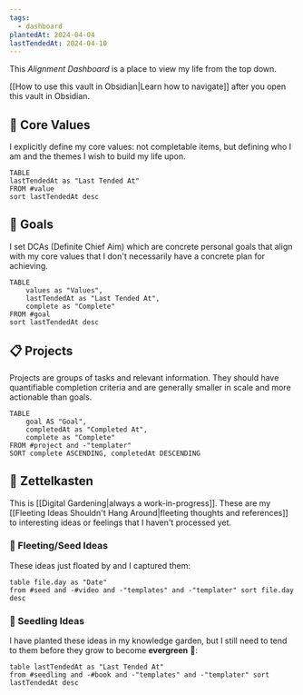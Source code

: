 ```yaml
---
tags:
  - dashboard
plantedAt: 2024-04-04
lastTendedAt: 2024-04-10
---
```

This *Alignment Dashboard* is a place to view my life from the top down.

[[How to use this vault in Obsidian|Learn how to navigate]] after you open this vault in Obsidian.
## 💎 Core Values

 I explicitly define my core values: not completable items, but defining who I am and the themes I wish to build my life upon.

```dataview
TABLE
lastTendedAt as "Last Tended At"
FROM #value
sort lastTendedAt desc
```

## 🎯 Goals

I set DCAs (Definite Chief Aim) which are concrete personal goals that align with my core values that I don't necessarily have a concrete plan for achieving.

```dataview
TABLE
	values as "Values",
	lastTendedAt as "Last Tended At",
	complete as "Complete"
FROM #goal
sort lastTendedAt desc
```

## 📋 Projects

Projects are groups of tasks and relevant information. They should have quantifiable completion criteria and are generally smaller in scale and more actionable than goals.

```dataview
TABLE
	goal AS "Goal",
	completedAt as "Completed At",
	complete as "Complete"
FROM #project and -"templater"
SORT complete ASCENDING, completedAt DESCENDING
```

## 📝 Zettelkasten

This is [[Digital Gardening|always a work-in-progress]]. These are my [[Fleeting Ideas Shouldn't Hang Around|fleeting thoughts and references]] to interesting ideas or feelings that I haven't processed yet.

### 🍃 Fleeting/Seed Ideas

These ideas just floated by and I captured them:

```dataview
table file.day as "Date"
from #seed and -#video and -"templates" and -"templater" sort file.day desc
```

### 🌱 Seedling Ideas

I have planted these ideas in my knowledge garden, but I still need to tend to them before they grow to become **evergreen** 🌲:

```dataview
table lastTendedAt as "Last Tended At"
from #seedling and -#book and -"templates" and -"templater" sort lastTendedAt desc
```
